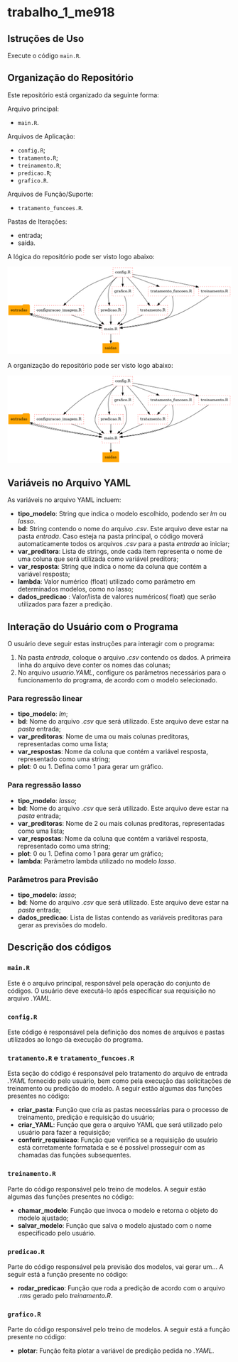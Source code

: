 # trabalho_1_me918

## Istruções de Uso

Execute o código ```main.R```.

## Organização do Repositório

Este repositório está organizado da seguinte forma:

Arquivo principal:
- ```main.R```.

Arquivos de Aplicação:
- ```config.R```;
- ```tratamento.R```;
- ```treinamento.R```;
- ```predicao.R```;
- ```grafico.R```.

Arquivos de Função/Suporte:
- ```tratamento_funcoes.R```.

Pastas de Iterações:
- entrada;
- saida.

A lógica do repositório pode ser visto logo abaixo:

![Grafo de Lógica](imagens_instrucoes/grafo_organizacao.png)

A organização do repositório pode ser visto logo abaixo:

![Grafo de Organização](imagens_instrucoes/grafo_organizacao.png)

## Variáveis no Arquivo YAML

As variáveis no arquivo YAML incluem:

- **tipo_modelo**: String que indica o modelo escolhido, podendo ser *lm* ou *lasso*.
- **bd**: String contendo o nome do arquivo *.csv*. Este arquivo deve estar na pasta *entrada*. Caso esteja na pasta principal, o código moverá automaticamente todos os arquivos *.csv* para a pasta *entrada* ao iniciar;
- **var_preditora**: Lista de strings, onde cada item representa o nome de uma coluna que será utilizada como variável preditora;
- **var_resposta**: String que indica o nome da coluna que contém a variável resposta;
- **lambda**: Valor numérico (float) utilizado como parâmetro em determinados modelos, como no lasso;
- **dados_predicao** : Valor/lista de valores numéricos( float) que serão utilizados para fazer a predição.

## Interação do Usuário com o Programa

O usuário deve seguir estas instruções para interagir com o programa:

1. Na pasta *entrada*, coloque o arquivo *.csv* contendo os dados. A primeira linha do arquivo deve conter os nomes das colunas;
2. No arquivo *usuario.YAML*, configure os parâmetros necessários para o funcionamento do programa, de acordo com o modelo selecionado.

### **Para regressão linear**

- **tipo_modelo**: *lm*;
- **bd**:  Nome do arquivo *.csv* que será utilizado. Este arquivo deve estar na *pasta* entrada;
- **var_preditoras**: Nome de uma ou mais colunas preditoras, representadas como uma lista;
- **var_respostas**: Nome da coluna que contém a variável resposta, representado como uma string;
- **plot**: 0 ou 1. Defina como 1 para gerar um gráfico.

### **Para regressão lasso**

- **tipo_modelo**: *lasso*;
- **bd**:  Nome do arquivo *.csv* que será utilizado. Este arquivo deve estar na *pasta* entrada;
- **var_preditoras**: Nome de 2 ou mais colunas preditoras, representadas como uma lista;
- **var_respostas**: Nome da coluna que contém a variável resposta, representado como uma string;
- **plot**: 0 ou 1. Defina como 1 para gerar um gráfico;
- **lambda**: Parâmetro lambda utilizado no modelo *lasso*.

### **Parâmetros para Previsão**

- **tipo_modelo**: *lasso*;
- **bd**:  Nome do arquivo *.csv* que será utilizado. Este arquivo deve estar na *pasta* entrada;
- **dados_predicao**: Lista de listas contendo as variáveis preditoras para gerar as previsões do modelo.

## Descrição dos códigos

### ```main.R```

Este é o arquivo principal, responsável pela operação do conjunto de códigos. O usuário deve executá-lo após especificar sua requisição no arquivo *.YAML*.

### ```config.R```

Este código é responsável pela definição dos nomes de arquivos e pastas utilizados ao longo da execução do programa.

### ```tratamento.R``` e ```tratamento_funcoes.R```

Esta seção do código é responsável pelo tratamento do arquivo de entrada *.YAML* fornecido pelo usuário, bem como pela execução das solicitações de treinamento ou predição do modelo.
A seguir estão algumas das funções presentes no código:

- **criar_pasta**: Função que cria as pastas necessárias para o processo de treinamento, predição e requisição do usuário;
- **criar_YAML**: Função que gera o arquivo YAML que será utilizado pelo usuário para fazer a requisição;
- **conferir_requisicao**: Função que verifica se a requisição do usuário está corretamente formatada e se é possível prosseguir com as chamadas das funções subsequentes.

### ```treinamento.R```

Parte do código responsável pelo treino de modelos.
A seguir estão algumas das funções presentes no código:

- **chamar_modelo**: Função que invoca o modelo e retorna o objeto do modelo ajustado;
- **salvar_modelo**: Função que salva o modelo ajustado com o nome especificado pelo usuário.

### ```predicao.R```

Parte do código responsável pela previsão dos modelos, vai gerar um...
A seguir está a função presente no código:

- **rodar_predicao**: Função que roda a predição de acordo com o arquivo *.rms* gerado pelo *treinamento.R*.

### ```grafico.R```

Parte do código responsável pelo treino de modelos.
A seguir está a função presente no código:

- **plotar**: Função feita plotar a variável de predição pedida no *.YAML*.


